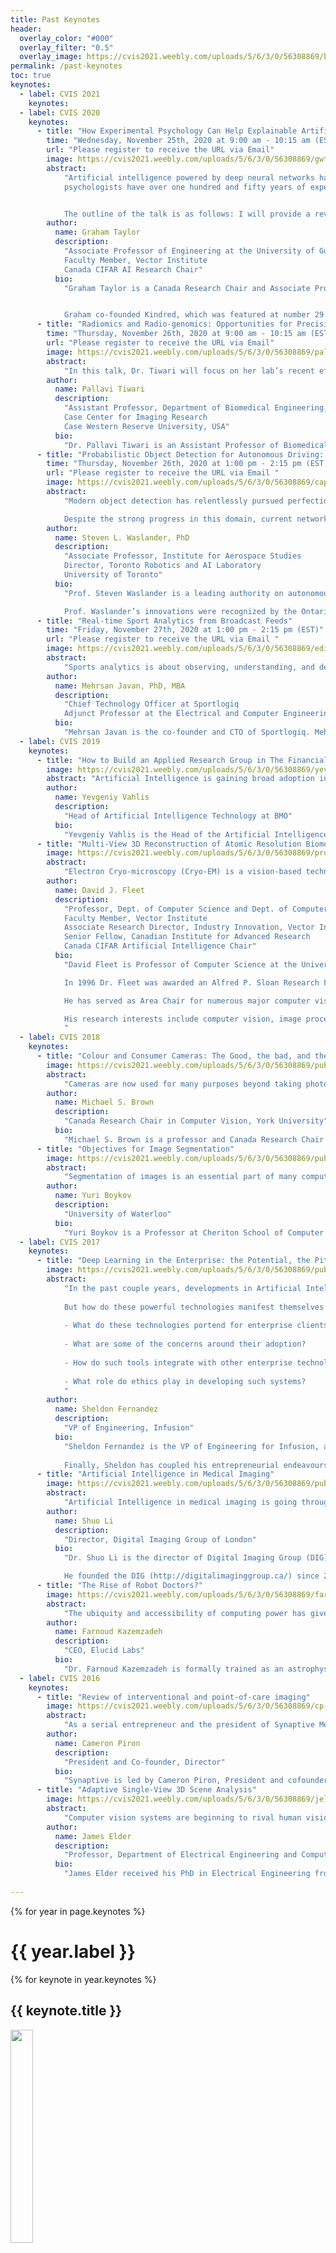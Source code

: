 ```yaml
---
title: Past Keynotes
header:
  overlay_color: "#000"
  overlay_filter: "0.5"
  overlay_image: https://cvis2021.weebly.com/uploads/5/6/3/0/56308869/background-images/236520036.jpg
permalink: /past-keynotes
toc: true
keynotes:
  - label: CVIS 2021
    keynotes:
  - label: CVIS 2020
    keynotes:
      - title: "How Experimental Psychology Can Help Explainable Artificial Intelligence"
        time: "Wednesday, November 25th, 2020 at 9:00 am - 10:15 am (EST)"
        url: "Please register to receive the URL via Email"
        image: https://cvis2021.weebly.com/uploads/5/6/3/0/56308869/gwt-bike-lores_1.jpg
        abstract: 
            "Artificial intelligence powered by deep neural networks has reached a level of complexity where it can be difficult or impossible to express how a model makes its decisions. This black-box problem is especially concerning when the model makes decisions with consequences for human well-being. In response, an emerging field called explainable artificial intelligence (XAI) aims to increase the interpretability, fairness, and transparency of machine learning. In this talk I will describe how cognitive psychologists can make contributions to XAI. The human mind is also a black box, and cognitive 
            psychologists have over one hundred and fifty years of experience modeling it through experimentation. We aim to translate the methods and rigour of cognitive psychology to the study of artificial black boxes in the service of explainability. 


            The outline of the talk is as follows: I will provide a review of XAI for non-experts, arguing that current methods possess a blind spot that can be complemented by the experimental cognitive tradition. I will then provide a framework for research in XAI, and highlight exemplary cases of experimentation within XAI inspired by psychological science. Today's XAI methods rely on access to model architecture and parameters that is not always feasible for most users, practitioners, and regulators. I will end the talk by describing a psychology-inspired technique that uses response times (RTs). RTs are observable without privileged access to the model. Moreover, dynamic inference models performing conditional computation generate variable RTs for visual learning tasks. These depend on how the hierarchy of features learned by the network are utilized in prediction. I will show how this method can cast a light on deep neural nets without opening up the black box."
        author:
          name: Graham Taylor
          description:
            "Associate Professor of Engineering at the University of Guelph
            Faculty Member, Vector Institute
            Canada CIFAR AI Research Chair"
          bio:
            "Graham Taylor is a Canada Research Chair and Associate Professor of Engineering at the University of Guelph. He directs the University of Guelph Centre for Advancing Responsible and Ethical AI and is a member of the Vector Institute for AI. He has co-organized the annual CIFAR Deep Learning Summer School, and trained more than 60 students and researchers on AI-related projects. In 2016 he was named as one of 18 inaugural CIFAR Azrieli Global Scholars. In 2018 he was honoured as one of Canada's Top 40 under 40. In 2019 he was named a Canada CIFAR AI Chair. He spent 2018-2019 as a Visiting Faculty member at Google Brain, Montreal.


            Graham co-founded Kindred, which was featured at number 29 on MIT Technology Review's 2017 list of smartest companies in the world. He is the Academic Director of NextAI, a non-profit accelerator for AI-focused entrepreneurs."
      - title: "Radiomics and Radio-genomics: Opportunities for Precision Medicine "
        time: "Thursday, November 26th, 2020 at 9:00 am - 10:15 am (EST)"
        url: "Please register to receive the URL via Email"
        image: https://cvis2021.weebly.com/uploads/5/6/3/0/56308869/pallavi-tiwari-052-highres-crop_orig.jpg
        abstract: 
            "In this talk, Dr. Tiwari will focus on her lab’s recent efforts in developing radiomic (extracting computerized sub-visual features from radiologic imaging), radiogenomic (identifying radiologic features associated with molecular phenotypes), and radiopathomic (radiologic features associated with pathologic phenotypes) techniques to capture insights into the underlying tumor biology as observed on non-invasive routine imaging. She will focus on applications of this work for predicting disease outcome, recurrence, progression and response to therapy specifically in the context of brain tumors. She will also discuss current efforts in developing new radiomic features for post-treatment evaluation and predicting response to chemo-radiation treatment. Dr. Tiwari will conclude her talk with a discussion of some of the translational aspects of her work from a clinical perspective."
        author:
          name: Pallavi Tiwari
          description:
            "Assistant Professor, Department of Biomedical Engineering, School of Medicine
            ​Case Center for Imaging Research
            Case Western Reserve University, USA"
          bio:
            "Dr. Pallavi Tiwari is an Assistant Professor of Biomedical Engineering and the director of Brain Image Computing Laboratory at Case Western Reserve University. She is also a member of the Case Comprehensive Cancer Center.   Her research interests lie in machine learning, data mining, and image analysis for personalized medicine solutions in oncology and neurological disorders. Her research has so far evolved into over 50 peer-reviewed publications, 50 peer-reviewed abstracts, and 9 patents (3 issued, 6 pending).  Dr. Tiwari has been a recipient of several scientific awards, most notably being named as one of 100 women achievers by Government of India for making a positive impact in the field of Science and Innovation.  In 2018, she was selected as one of Crain’s Business Cleveland Forty under 40.  In 2020, she was awarded the J&J Women in STEM (WiSTEM2D) scholar award in Technology. Her research is funded through the National Cancer Institute, Department of Defense, Johnson & Johnson, V Foundation Translational Award, Dana Foundation, State of Ohio, and the Case Comprehensive Cancer Center."
      - title: "Probabilistic Object Detection for Autonomous Driving: Moving Beyond Detection Accuracy"
        time: "Thursday, November 26th, 2020 at 1:00 pm - 2:15 pm (EST)"
        url: "Please register to receive the URL via Email "
        image: https://cvis2021.weebly.com/uploads/5/6/3/0/56308869/capture_orig.png
        abstract: 
            "Modern object detection has relentlessly pursued perfection on a single metric: mean average precision, with impressive gains in performance across datasets and sensor types over that last few years.   I will discuss our multiple contributions in this domain, particularly in 3D object detection with monocular, stereo and LIDAR/camera fusion.  Our work has regularly topped the Kitti Vision Benchmark, and emphasizes the value of attention focused on object shape to enhance localization and extent estimation.

            Despite the strong progress in this domain, current network outputs are primarily deterministic, providing little visibility beyond class confidence as to the probability a detection is accurate.  This makes current object detectors a black box for downstream processes such as tracking and prediction, and can lead to over confidence in low-quality detection.  To help address this challenge, I will discuss our recent work on probabilistic object detectors (PODs) on two fronts.  First, I will describe efforts to place the evaluation of PODs on a secure footing, by introducing proper scoring rules with both local and global extent that can determine whether a predictive distribution is both well calibrated and discriminative.  Then, I will discuss our work BayesOD,  a novel probabilistic object detector that exhibits strong output distribution prediction capabilities and outperforms existing PODs in terms of calibration and sharpness."
        author:
          name: Steven L. Waslander, PhD
          description:
            "Associate Professor, Institute for Aerospace Studies
            Director, Toronto Robotics and AI Laboratory
            University of Toronto"
          bio:
            "Prof. Steven Waslander is a leading authority on autonomous aerial and ground vehicles, including multirotor drones and autonomous driving vehicles. Simultaneous Localization and Mapping (SLAM) and multi-vehicle systems.  He received his B.Sc.E. in 1998 from Queen’s University, his M.S. in 2002 and his Ph.D. in 2007, both from Stanford University in Aeronautics and Astronautics, where as a graduate student he created the Stanford Testbed of Autonomous Rotorcraft for Multi-Agent Control (STARMAC), the world’s most capable outdoor multi-vehicle quadrotor platform at the time. He was a Control Systems Analyst for Pratt & Whitney Canada from 1998 to 2001. He was recruited to Waterloo from Stanford in 2008, where he founded and directs the Waterloo Autonomous Vehicle Laboratory (WAVELab), extending the state of the art in autonomous drones and autonomous driving through advances in localization and mapping, object detection and tracking, integrated planning and control methods and multi-robot coordination. In 2018, he joined the University of Toronto Institute for Aerospace Studies (UTIAS), and founded the Toronto Robotics and Artificial Intelligence Laboratory (TRAILab).

            ​Prof. Waslander’s innovations were recognized by the Ontario Centres of Excellence Mind to Market award for the best Industry/Academia collaboration (2012, with Aeryon Labs), best paper and best poster awards at the Computer and Robot Vision Conference (2018), and through two Outstanding Performance Awards, and two Distinguished Performance Awards while at the University of Waterloo.  His work on autonomous vehicles has resulted in the Autonomoose, the first autonomous vehicle created at a Canadian University to drive on public roads. His insights into autonomous driving have been featured in the Globe and Mail, Toronto Star, National Post, the Rick Mercer Report, and on national CBC Radio.  He is Associate Editor of the IEEE Transactions on Aerospace and Electronic Systems, has served as the General Chair for the International Autonomous Robot Racing Competition (IARRC 2012-15), as the program chair for the 13th and 14th Conference on Computer and Robot Vision (CRV 2016-17), and as the Competitions Chair for the International Conference on Intelligent Robots and Systems (IROS 2017)."
      - title: "Real-time Sport Analytics from Broadcast Feeds"
        time: "Friday, November 27th, 2020 at 1:00 pm - 2:15 pm (EST)"
        url: "Please register to receive the URL via Email "
        image: https://cvis2021.weebly.com/uploads/5/6/3/0/56308869/editor/mehrsan-javan.jpg?1605747243
        abstract: 
            "Sports analytics is about observing, understanding, and describing the game in an intelligent manner. In practice, this means designing a fully-automated, robust, end-to-end pipeline; from visual input, to player and group activities, to player and team evaluation, to planning. Despite major advancements in computer vision and machine learning, sports analytics is still in its infancy and relies mostly on manually collected data. This talk focuses on the use of broadcast feed for sport analytics, covers the components of a vision system for data acquisition, provides examples of how Sportlogiq captures the data from broadcast videos and finally describes the challenges of deploying vision systems at scale and what Sportlogiq has learnt by processing games from more that 20 different soccer leagues. "
        author: 
          name: Mehrsan Javan, PhD, MBA
          description:
            "Chief Technology Officer at Sportlogiq 
            Adjunct Professor at the Electrical and Computer Engineering Department, McGill University"
          bio:
            "Mehrsan Javan is the co-founder and CTO of Sportlogiq. Mehrsan holds a PhD degree in electrical engineering (McGill University, 2014) and MBA (2017) with over a decade of experience in building intelligent systems. His passion is new technologies with a particular interest in intelligent systems and their positive impacts on our daily life. He is also an adjunct faculty member at ECE department, McGill University and has published numerous research articles in the fields of computer vision, machine learning, sport analytics and holds several patents and patents pending applications. His main research interest is explainability and causal inference in artificial intelligence."
  - label: CVIS 2019
    keynotes:
      - title: "How to Build an Applied Research Group in The Financial Services Industry"
        image: https://cvis2021.weebly.com/uploads/5/6/3/0/56308869/yevgeniy-vahlis_1.jpeg
        abstract: "Artificial Intelligence is gaining broad adoption in the financial industry, and with good reason. AI provides the opportunity to create new revenue streams, optimize operations and make better investment decisions. In this talk, I will describe some of the challenges and strategies in creating an AI group with the rare skill set that is required to truly leverage AI in finance. I will also describe some of the most impactful use cases in the industry, and propose a hypothesis of where we may want to be in five years."
        author:
          name: Yevgeniy Vahlis
          description:
            "Head of Artificial Intelligence Technology at BMO"
          bio:
            "Yevgeniy Vahlis is the Head of the Artificial Intelligence Technology group at BMO Financial Group. Prior to joining BMO, Yevgeniy built machine learning research groups at Borealis AI and Georgian Partners and worked closely with startups to introduce applied research into their products. Yevgeniy kicked off his career at AT&T Labs in New York as a research scientist after completing his PhD in Computer Science at the University of Toronto and a year of postdoctoral studies at Columbia University. "
      - title: "Multi-View 3D Reconstruction of Atomic Resolution Biomolecules"
        image: https://cvis2021.weebly.com/uploads/5/6/3/0/56308869/prof-david-fleet_1.jpg
        abstract: 
            "Electron Cryo-microscopy (Cryo-EM) is a vision-based technique for estimating the 3D structure of biological molecules at atomic resolutions. It addresses one of the foremost problems in biology, namely macromolecular structure discovery. The problem, in a nutshell, is a form of multi-view 3D structure determination, inferring the 3D electron density of a particle from a large set of 2D images from an electron microscope. I'll outline the nature of the problem and several contributions that have led to a new generation of cryo-EM algorithms that are reshaping structural biology."
        author:
          name: David J. Fleet
          description:
            "Professor, Dept. of Computer Science and Dept. of Computer and Mathematical Sciences, University of Toronto
            Faculty Member, Vector Institute
            Associate Research Director, Industry Innovation, Vector Institute
            Senior Fellow, Canadian Institute for Advanced Research
            Canada CIFAR Artificial Intelligence Chair"
          bio:
            "David Fleet is Professor of Computer Science at the University of Toronto and Faculty Member of the Vector Institute. He received the PhD in Computer Science from the University of Toronto in 1991. From 1991 to 2000 he was on faculty at Queen's University, Canada, in the Department of Computing and Information Science, with cross-appointments in Psychology and Electrical Engineering. In 1999 he joined the Palo Alto Research Center (PARC) where he managed the Digital Video Analysis Group and the Perceptual Document Analysis Group. He returned to the University of Toronto in October 2003. He served as Chair of the Department of Computer and Mathematical Sciences, University of Toronto Scarborough from 2012 to 2017.

            In 1996 Dr. Fleet was awarded an Alfred P. Sloan Research Fellowship for his research on biological vision. His 1999 paper with Michael Black on probabilistic detection and tracking of motion boundaries received Honorable Mention for the Marr Prize at the IEEE International Conference on Computer Vision (ICCV). His 2001 paper with Allan Jepson and Thomas El-Maraghi on robust appearance models for visual tracking was awarded runner-up best paper at the IEEE Conference on Computer Vision and Pattern Recognition (CVPR). In 2003, his paper with Eric Saund, James Mahoney and Dan Larner won the best paper award at ACM UIST '03. With Francisco Estrada and Allan Jepson, he won the best paper award at the British Machine Vision Conference (BMVC) in 2009. In 2010, his work with Michael Black and Hedvig Sidenbladh on human pose tracking received the Koenderink Prize for fundamental contributions to computer vision that withstood the test of time.

            He has served as Area Chair for numerous major computer vision and machine learning conferences. He was Associate Editor of IEEE Transactions on Pattern Analysis and Machine Intelligence (2000-2004), Program Co-Chair for the IEEE Conference on Computer Vision and Pattern Recognition in 2003, Associate Editor-In-Chief for IEEE Transactions on Pattern Analysis and Machine Intelligence (2005-2008), Program Co-Chair of ECCV 2014, and Senior Fellow of the Canadian Institute of Advanced Research (2005-2019). He currently serves on the Advisory Board for IEEE PAMI.

            His research interests include computer vision, image processing, visual perception, and visual neuroscience. He has published research articles and one book on various topics including the estimation of optical flow and stereoscopic disparity, probabilistic methods in motion analysis, 2D visual tracking, 3D people tracking and hand tracking, modeling appearance in image sequences, physics-based models of human motion analysis, non-Fourier motion and stereo perception, and the neural basis of stereo vision.
            "
  - label: CVIS 2018
    keynotes:
      - title: "Colour and Consumer Cameras: The Good, the bad, and the ugly"
        image: https://cvis2021.weebly.com/uploads/5/6/3/0/56308869/published/pic16-small_2.jpg
        abstract: 
            "Cameras are now used for many purposes beyond taking photographs. Example applications include remote medical diagnosis, crop monitoring, 3d reconstruction, document recognition, and many more. For such applications, it is desirable to have a camera act as a sensor that directly measures scene light. The problem, however, is that most commodity cameras apply a number of camera-specific processing steps to the captured image in order to produce visually pleasing photos. As a result, different cameras produce noticeably different colors when imaging the exact same scene. This is problematic for applications relying on color because algorithms developed using images from one camera often will not work with images captured on another camera due to color differences. In this talk, I’ll discuss the current state of  affairs for color on commodity cameras, common incorrect assumptions made in the scientific literature regarding image color, and recent developments that are helping to improve the situation."
        author:
          name: Michael S. Brown
          description:
            "Canada Research Chair in Computer Vision, York University"
          bio:
            "Michael S. Brown is a professor and Canada Research Chair in Computer Vision at York University in Toronto. Before joining York in 2016, he spent 14 years in Asia, working at the Hong Kong University of Science and Technology, Nanyang Technological University, and National University of Singapore. Dr. Brown's research is focused on computer vision, image processing, and graphics. Dr. Brown routinely serves as an area chair for the major computer vision conferences (CVPR, ICCV, ECCV, and ACCV) and served as an associate editor for the IEEE Transactions on Pattern Analysis and Machine Intelligence (TPAMI) from 2011 to 2016. He is currently an associate editor for the International Journal of Computer Vision."
      - title: "Objectives for Image Segmentation"
        image: https://cvis2021.weebly.com/uploads/5/6/3/0/56308869/published/yuri-06_2.jpg
        abstract: 
            "Segmentation of images is an essential part of many computer vision problems. It is important for biomedical imaging, 3D reconstruction, motion analysis, scene understanding, autonomous driving, etc. In particularly simple cases, the problem may be trivially solved by independent processing of pixels (e.g. thresholding), but more typically segmentation is an ill-posed problem requiring additional constraints to compensate for data ambiguities. Such regularization constraints may represent prior knowledge on shape, geometry, topology, structure, or physical properties of segmented objects. This talk discusses standard and some newer objectives (loss functions) for image segmentation, their optimization methods, limitations, and reviews their use in unsupervised and weakly-supervised settings, including semantic CNN segmentation."
        author:
          name: Yuri Boykov
          description:
            "University of Waterloo"
          bio:
            "Yuri Boykov is a Professor at Cheriton School of Computer Science at the University of Waterloo.. He is also an adjunct Professor of Computer Science at Western University. His research is concentrated in the area of computer vision and biomedical image analysis with focus on modeling and optimization for structured segmentation, restoration, registration, stero, motion, model fitting, recognition, photo-video editing, and other data analysis problems. He is an editor for the International Journal of Computer Vision (IJCV). His work was listed among 10 most influencial papers in IEEE Transactions of Pattern Analysis and Machine Intelligence (TPAMI Top Picks for 30 years). In 2017 Google Scholar listed his work on segmentation as a \" classic paper in computer vision and pattern recognition \" (from 2006). In 2011 he received Helmholtz Prize from IEEE and Test of Time Award by the International Conference on Computer Vision. The Faculty of Science at the University of Western Ontaio recognized his work by awarding Distinguished Research Professorship in 2014 and Florence Bucke Prize in 2008."
  - label: CVIS 2017
    keynotes:
      - title: "Deep Learning in the Enterprise: the Potential, the Pitfalls, and the Possibilities"
        image: https://cvis2021.weebly.com/uploads/5/6/3/0/56308869/published/sheldonpichighres_2.jpg
        abstract: 
            "In the past couple years, developments in Artificial Intelligence have captured the public imagination. Google and Facebook are designing systems that understand images well enough to describe them in words. Neural networks can translate language as well as trained experts, idioms and innuendos included. Even artistic pursuits, the supposed privilege of homo sapiens, are being encroached by the burgeoning field of Computational Creativity.
 
            But how do these powerful technologies manifest themselves in practice?  Taking an industry-centric approach, we’ll examine such questions as:
            
            - What do these technologies portend for enterprise clients?  For example, for financial services?
            
            - What are some of the concerns around their adoption?
            
            - How do such tools integrate with other enterprise technologies, such as Big Data?
            
            - What role do ethics play in developing such systems?
            "
        author:
          name: Sheldon Fernandez
          description:
            "VP of Engineering, Infusion"
          bio:
            "Sheldon Fernandez is the VP of Engineering for Infusion, a digital transformation and consultancy firm that was acquired by Avanade in February of this year.  During the last 16 years, Sheldon helped grow the company from 6 people to over 650 with offices around the world. In the formative years, he served as the company’s chief architect, and was been responsible for honing the firm’s technical direction amidst ongoing industry changes. Additionally, Sheldon served as Chief Technical Officer for the noteworthy Infusion spin-off, PersonIf (www.personif.com) a ‘people discovery’ platform that radically changed the way the entertainment industry locates talent. In addition to winning Microsoft’s cloud solution of the year award in 2012, the technology was used as the casting engine for The Glee Project, X-Factor, American Idol and Sports Illustrated.
 
            Finally, Sheldon has coupled his entrepreneurial endeavours and engineering exploits with numerous non-technical pursuits. He completed a Master’s degree in theology at the University of Toronto in 2008, and pursued thesis work in the area of neuroscience and metaethics. He has anchored his humanitarian sensitives with the African Jesuits Aids Network (AJAN) in Nairobi, where he assisted with infrastructure projects and HIV/AIDS education. He also pursued creative writing at Oxford University to hone his interests with literary craft, and finally, completed a professional training program at the Montreal Institute for Genocide Studies in mass atrocity prevention."
      - title: "Artificial Intelligence in Medical Imaging"
        image: https://cvis2021.weebly.com/uploads/5/6/3/0/56308869/published/drshuo2_2.jpg
        abstract: 
            "Artificial Intelligence in medical imaging is going through great changes with tremendous new opportunities showing up. The rise of machine learning especially deep learning, the rise of big data analytics and the rise of cloud computing, have brought wonderful opportunities to invent the next generation of AI techniques, not only to solve new problems appearing, but also to solve many years challenges in conventional medical image analysis with much more satisfactory real-time solutions. This talk will share our view and experience on developing the state-of-art new generation of AI to help physicians, hospital administrative to analyze the huge growing medical data and help them to make the right decision and early decision."
        author:
          name: Shuo Li
          description:
            "Director, Digital Imaging Group of London"
          bio:
            "Dr. Shuo Li is the director of Digital Imaging Group (DIG) of London, an associate professor in the department of medical imaging and medical biophysics at the University of Western Ontario and scientist in Lawson Health Research Institute. Before this position, he was a research scientist and project manager in General Electric (GE) Healthcare for 9 years.

            ​He founded the DIG (http://digitalimaginggroup.ca/) since 2006, which is a highly dynamic and multiple disciplinary group. He received his Ph.D. degree in computer science from Concordia University 2006, where his Ph.D. thesis won the doctoral prize giving to the most deserving graduating student in the faculty of engineering and computer science.  He has published over 100 publications; He is the recipient of several GE internal awards; He serves as guest editors and associate editor in several prestigious journals in the field; He serves as program committee members in highly influential conferences; He is the editors of six books. His current interest is development intelligent analytic tools to help physicians and hospital administrators to handle the big medical data, centered with medical images."
      - title: "The Rise of Robot Doctors?"
        image: https://cvis2021.weebly.com/uploads/5/6/3/0/56308869/farnoud_1.jpg
        abstract: 
            "The ubiquity and accessibility of computing power has given rise to its use in many data-rich applications and sectors. One example of these applications is medicine which has seen a surge of efforts in implementation of machine learning to automate the diagnostic process. It is true that some fields of medicine have substantially benefited from such implementation of machine learning. Advanced algorithms have been utilized to observe and detect features that are not readily accessible to naked eyes, differentiate between similar cases resulting in different patient outcome, predicting immanent  catastrophic health events, and in general assimilating a large volume of seemingly unrelated data  to extract meaningful information that could then aid a physician in performing clinical diagnosis. In this talk, I will outline some of the innovative ways that artificial intelligence is being used in medicine to do some truly amazing things. While these approaches may often times seem far superior to a trained human physician in terms of diagnostic performance, I will argue that we will not be getting our medical diagnosis from a robot wearing a lab coat any time soon!"
        author:
          name: Farnoud Kazemzadeh
          description:
            "CEO, Elucid Labs"
          bio:
            "Dr. Farnoud Kazemzadeh is formally trained as an astrophysicist with a B.Sc. degree from the University of Waterloo. He pursued a M.Sc. in Space Sciences at the International Space University in France. There, he found his passion in optics and photonics and returned to the University of Waterloo to complete his M.A.Sc. and Ph.D. degrees in optical engineering. He is an internationally recognized leading expert in optics and photonics specializing in interferometry, spectroscopy, holography, and microscopy. As a scientist, he has placed his instruments on various telescopes, planetary probes, and the International Space Station. As a serial entrepreneur, he has successfully lead the design and development of high-performance optical devices for several startups. He is an Adjunct Professor in the Department of Systems Design Engineering at the University of Waterloo and is the co-founder and CEO of Elucid Labs, a medical technology company that harnesses the power of artificial intelligence and computational imaging for various applications in medicine."
  - label: CVIS 2016
    keynotes:
      - title: "Review of interventional and point-of-care imaging"
        image: https://cvis2021.weebly.com/uploads/5/6/3/0/56308869/cp-2015-lr_1_orig.jpg
        abstract: 
            "As a serial entrepreneur and the president of Synaptive Medical, a company dedicated to developing technologies with an impact to change the standard of care in neurosurgery, Cameron has solid knowledge and expertise in understanding rules of the road for medtech-based entrepreneurship. In this lecture, Cameron shares insights on key strategic trends, changing dynamics in the medical devices industry and a discussion of the importance of new imaging technology in this expanding field. The lecture describes technology trends in this field, specifically the expanding use of optical imaging and magnetic resonance imaging to gather quantitative information at specific points-of-care in the patient care cycle."
        author:
          name: Cameron Piron
          description:
            "President and Co-founder, Director"
          bio:
            "Synaptive is led by Cameron Piron, President and cofounder. Cameron Piron is an industry-recognized leader and innovator in the field of image guided surgery. Prior to co-founding Synaptive Medical, Cameron was the President and co-founder of Sentinelle Medical, a company that developed and manufactured advanced MRI-based breast imaging technologies that grew to over 200 employees and $20M+ revenues before it was acquired by Hologic, Inc. in 2010. Cameron studied systems design engineering at the University of Waterloo, followed by graduate degree at the University of Toronto in medical biophysics.  Cameron has received a number of prestigious awards, including R&D Magazine’s Innovator of the Year – the first Canadian ever to win – and the Premier's Catalyst Award for Best Young Innovator, both in 2008. In 2009, he also received an Alumni Achievement medal from the University of Waterloo for his innovative leadership of Sentinelle Medical in the research and manufacture of leading-edge MRI technologies that allow physicians to diagnose breast cancer and other medical conditions more quickly and accurately. He was also named one of Canada’s Top 40 Under 40™ in 2009, a list established by Caldwell Partners to celebrate the achievements of young Canadians in the private, public and not-for-profit sectors. Most recently Cameron has been awarded Most Creative 100 People of 2015 by FastCompany magazine, and Rodale 100 list for 2016, awarding contributors to the field of medicine and wellness."
      - title: "Adaptive Single-View 3D Scene Analysis"
        image: https://cvis2021.weebly.com/uploads/5/6/3/0/56308869/jelder_1_orig.jpg
        abstract: 
            "Computer vision systems are beginning to rival human vision for certain tasks.  However, there are still many ways in which human and machine vision systems are divergent.  While most single-view computer vision algorithms are 2D in nature, humans find it almost impossible to see in 2D:  an innate 3D sense seems to provide the perceptual scaffolding for our understanding of the world around us.   A second divergence concerns the way we learn.  Most computer vision learning is supervised, and the resulting systems, once trained, do not adapt.  Human perception, on the other hand, appears to be extremely adaptive over many time scales.  In this talk James will describe recent research in our lab on single-view scene analysis that attempts to embrace these principles of 3D adaptive perception.  Specifically he will review how these principles have led to recent progress on the problems of online camera pose estimation, roadway analytics and crowd estimation."
        author:
          name: James Elder
          description:
            "Professor, Department of Electrical Engineering and Computer Science, York University"
          bio:
            "James Elder received his PhD in Electrical Engineering from McGill University in 1996. He is a member of the Centre for Vision Research and a Professor in the Departments of Electrical Engineering and Computer Science and Psychology at York University.  Dr. Elder’s research has won a number of awards and honours, including the Premier’s Research Excellence Award and the Young Investigator Award from the Canadian Image Processing and Pattern Recognition Society.  Dr. Elder's research goal is to develop novel and useful computer vision algorithms and machine vision systems through a better understanding of visual processing in biological systems."
      
---
```


{% for year in page.keynotes %}
# {{ year.label }}
{% for keynote in year.keynotes %}
## {{ keynote.title }}
<img src="{{ keynote.image}}" class="align-left" style="width: calc(30% - 0.5em);"/>

{% if keynote.time %} <sub>{{keynote.time}} </sub>  {% endif %}


{% if keynote.url %} <sub> {{keynote.url}}</sub> {% endif %}

**Abstract:** 
{{keynote.abstract}}

**Speaker Info:**
{{keynote.author.name}}

{{keynote.author.description}}

{{keynote.author.bio}}

{% endfor %}

{% endfor %}